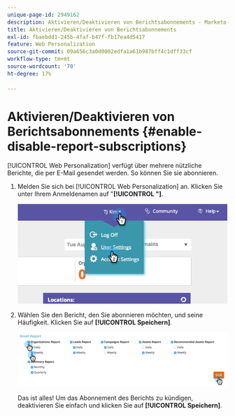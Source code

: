 ```yaml
---
unique-page-id: 2949162
description: Aktivieren/Deaktivieren von Berichtsabonnements - Marketo-Dokumente - Produktdokumentation
title: Aktivieren/Deaktivieren von Berichtsabonnements
exl-id: fbaebdd1-245b-4faf-b47f-fb17ea4d5417
feature: Web Personalization
source-git-commit: 09a656c3a0d0002edfa1a61b987bff4c1dff33cf
workflow-type: tm+mt
source-wordcount: '70'
ht-degree: 17%

---
```


# Aktivieren/Deaktivieren von Berichtsabonnements {#enable-disable-report-subscriptions}

[!UICONTROL Web Personalization] verfügt über mehrere nützliche Berichte, die per E-Mail gesendet werden. So können Sie sie abonnieren.

1. Melden Sie sich bei [!UICONTROL Web Personalization] an. Klicken Sie unter Ihrem Anmeldenamen auf &quot;**[!UICONTROL &quot;]**.

   ![](assets/image2014-9-17-20-3a48-3a28.png)

1. Wählen Sie den Bericht, den Sie abonnieren möchten, und seine Häufigkeit. Klicken Sie auf **[!UICONTROL Speichern]**.

   ![](assets/email-settings.png)

   Das ist alles! Um das Abonnement des Berichts zu kündigen, deaktivieren Sie einfach und klicken Sie auf **[!UICONTROL Speichern]**.
